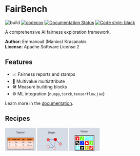 # FairBench

![build](https://github.com/mever-team/FairBench/actions/workflows/tests.yml/badge.svg)
[![codecov](https://codecov.io/gh/mever-team/FairBench/branch/main/graph/badge.svg?token=qeiNv3DN0W)](https://codecov.io/gh/mever-team/FairBench)
[![Documentation Status](https://readthedocs.org/projects/fairbench/badge/?version=latest)](https://fairbench.readthedocs.io/)
[![Code style: black](https://img.shields.io/badge/code%20style-black-000000.svg)](https://github.com/psf/black)

A comprehensive AI fairness exploration framework.

**Author:** Emmanouil (Manios) Krasanakis <br>
**License:** Apache Software License 2

## Features

- :chart_with_upwards_trend: Fairness reports and stamps
- :flags: Multivalue multiattribute
- :hammer_and_wrench: Measure building blocks
- :gear: ML integration (`numpy`,`torch`,`tensorflow`,`jax`)

Learn more in the [documentation](https://fairbench.readthedocs.io/).

## Recipes

[<img alt="branches" width="20%" src="docs/images/tabular.png" />](examples/demos/demo.ipynb)
[<img alt="branches" width="20%" src="docs/images/graphs.png" />](examples/demos/graphs.ipynb)
[<img alt="branches" width="20%" src="docs/images/vision.png" />](examples/demos/vision.ipynb)
